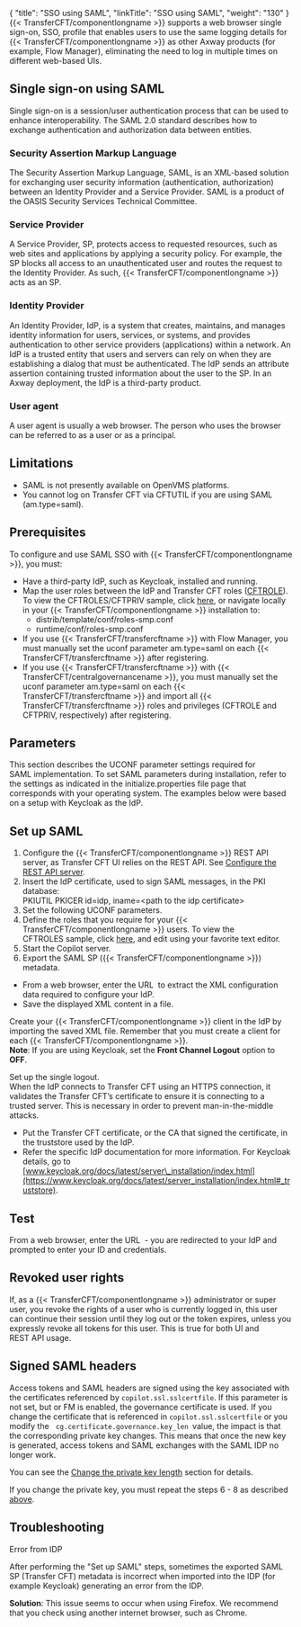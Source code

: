 {
    "title": "SSO using SAML",
    "linkTitle": "SSO using SAML",
    "weight": "130"
}{{< TransferCFT/componentlongname  >}} supports a web browser single sign-on, SSO, profile that enables users to use the same logging details for {{< TransferCFT/componentlongname  >}} as other Axway products (for example, Flow Manager), eliminating the need to log in multiple times on different web-based UIs.

## Single sign-on using SAML

Single sign-on is a session/user authentication process that can be used to enhance interoperability. The SAML 2.0 standard describes how to exchange authentication and authorization data between entities.

### Security Assertion Markup Language

The Security Assertion Markup Language, SAML, is an XML-based solution for exchanging user security information (authentication, authorization) between an Identity Provider and a Service Provider. SAML is a product of the OASIS Security Services Technical Committee.

### Service Provider

A Service Provider, SP, protects access to requested resources, such as web sites and applications by applying a security policy. For example, the SP blocks all access to an unauthenticated user and routes the request to the Identity Provider. As such, {{< TransferCFT/componentlongname  >}} acts as an SP.

### Identity Provider

An Identity Provider, IdP, is a system that creates, maintains, and manages identity information for users, services, or systems, and provides authentication to other service providers (applications) within a network. An IdP is a trusted entity that users and servers can rely on when they are establishing a dialog that must be authenticated. The IdP sends an attribute assertion containing trusted information about the user to the SP. In an Axway deployment, the IdP is a third-party product.

### User agent

A user agent is usually a web browser. The person who uses the browser can be referred to as a user or as a principal.

## Limitations

-   SAML is not presently available on OpenVMS platforms.
-   You cannot log on Transfer CFT via CFTUTIL if you are using SAML (am.type=saml).

## Prerequisites

To configure and use SAML SSO with {{< TransferCFT/componentlongname  >}}, you must:

-   Have a third-party IdP, such as Keycloak, installed and running.
-   Map the user roles between the IdP and Transfer CFT roles ([CFTROLE](../conf_intro/cftrole)). To view the CFTROLES/CFTPRIV sample, click [here](), or navigate locally in your {{< TransferCFT/componentlongname >}} installation to:
    -   distrib/template/conf/roles-smp.conf
    -   runtime/conf/roles-smp.conf
-   If you use {{< TransferCFT/transfercftname >}} with Flow Manager, you must manually set the uconf parameter am.type=saml on each {{< TransferCFT/transfercftname >}} after registering.
-   If you use {{< TransferCFT/transfercftname >}} with {{< TransferCFT/centralgovernancename >}}, you must manually set the uconf parameter am.type=saml on each {{< TransferCFT/transfercftname >}} and import all {{< TransferCFT/transfercftname >}} roles and privileges (CFTROLE and CFTPRIV, respectively) after registering.

## Parameters

This section describes the UCONF parameter settings required for SAML implementation. To set SAML parameters during installation, refer to the settings as indicated in the initialize.properties file page that corresponds with your operating system. The examples below were based on a setup with Keycloak as the IdP.

## Set up SAML 

1.  Configure the {{< TransferCFT/componentlongname >}} REST API server, as Transfer CFT UI relies on the REST API. See [Configure the REST API server]().
2.  Insert the IdP certificate, used to sign SAML messages, in the PKI database:  
    PKIUTIL PKICER id=idp, iname=&lt;path to the idp certificate>
3.  Set the following UCONF parameters.
4.  Define the roles that you require for your {{< TransferCFT/componentlongname >}} users. To view the CFTROLES sample, click [here](), and edit using your favorite text editor.
5.  Start the Copilot server.
6.  <span id="step6"></span>Export the SAML SP ({{< TransferCFT/componentlongname >}}) metadata.

-   From a web browser, enter the URL  to extract the XML configuration data required to configure your IdP.
-   Save the displayed XML content in a file.

Create your {{< TransferCFT/componentlongname  >}} client in the IdP by importing the saved XML file. Remember that you must create a client for each {{< TransferCFT/componentlongname  >}}.  
**Note**: If you are using Keycloak, set the **Front Channel Logout** option to **OFF**.

Set up the single logout.  
When the IdP connects to Transfer CFT using an HTTPS connection, it validates the Transfer CFT’s certificate  to ensure it is connecting to a trusted server. This is necessary in order to prevent man-in-the-middle attacks.

-   Put the Transfer CFT certificate, or the CA that signed the certificate,  in the truststore used by the IdP.
-   Refer the specific IdP documentation for more information. For Keycloak details, go to [www.keycloak.org/docs/latest/server\_installation/index.html](https://www.keycloak.org/docs/latest/server_installation/index.html#_truststore).

## Test

From a web browser, enter the URL  - you are redirected to your IdP and prompted to enter your ID and credentials.

## Revoked user rights

If, as a {{< TransferCFT/componentlongname  >}} administrator or super user, you revoke the rights of a user who is currently logged in, this user can continue their session until they log out or the token expires, unless you expressly revoke all tokens for this user. This is true for both UI and REST API usage.

## Signed SAML headers

Access tokens and SAML headers are signed using the key associated with the certificates referenced by `copilot.ssl.sslcertfile`.  If this parameter is not set, but or FM is enabled, the governance certificate is used. If you change the certificate that is referenced in `copilot.ssl.sslcertfile` or you modify the   `cg.certificate.governance.key_len `value, the impact is that the corresponding private key changes. This means that once the new key is generated, access tokens   and SAML exchanges with the SAML IDP no longer work.

You can see the [Change the private key length](../../../governance_services_intro/cg_postregister#Change) section for details.

If you change the private key, you must repeat the steps  6 - 8 as described [above](#step6).

## Troubleshooting

Error from IDP

After performing the "Set up SAML" steps, sometimes the exported SAML SP (Transfer CFT) metadata is incorrect when imported into the IDP (for example Keycloak) generating an error from the IDP.

**Solution**: This issue seems to occur when using Firefox. We recommend that you check using another internet browser, such as Chrome.
